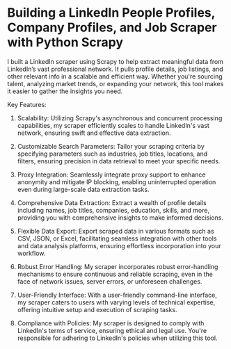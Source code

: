 # Building a LinkedIn People Profiles, Company Profiles, and Job Scraper with Python Scrapy
I built a LinkedIn scraper using Scrapy to help extract meaningful data from LinkedIn’s vast professional network. It pulls profile details, job listings, and other relevant info in a scalable and efficient way. Whether you're sourcing talent, analyzing market trends, or expanding your network, this tool makes it easier to gather the insights you need.

Key Features:

1. Scalability: Utilizing Scrapy's asynchronous and concurrent processing capabilities, my scraper efficiently scales to handle LinkedIn's vast network, ensuring swift and effective data extraction.

2. Customizable Search Parameters: Tailor your scraping criteria by specifying parameters such as industries, job titles, locations, and filters, ensuring precision in data retrieval to meet your specific needs.

3. Proxy Integration: Seamlessly integrate proxy support to enhance anonymity and mitigate IP blocking, enabling uninterrupted operation even during large-scale data extraction tasks.

4. Comprehensive Data Extraction: Extract a wealth of profile details including names, job titles, companies, education, skills, and more, providing you with comprehensive insights to make informed decisions.

5. Flexible Data Export: Export scraped data in various formats such as CSV, JSON, or Excel, facilitating seamless integration with other tools and data analysis platforms, ensuring effortless incorporation into your workflow.

6. Robust Error Handling: My scraper incorporates robust error-handling mechanisms to ensure continuous and reliable scraping, even in the face of network issues, server errors, or unforeseen challenges.

7. User-Friendly Interface: With a user-friendly command-line interface, my scraper caters to users with varying levels of technical expertise, offering intuitive setup and execution of scraping tasks.

8. Compliance with Policies: My scraper is designed to comply with LinkedIn's terms of service, ensuring ethical and legal use. You're responsible for adhering to LinkedIn's policies when utilizing this tool.
